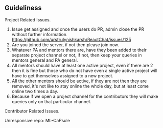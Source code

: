 ## Guideliness 

Project Related Issues.

1. Issue get assigned and once the users do PR, admin close the PR without further information. https://github.com/urstrulynishkarsh/ReactChat/issues/125
2.  Are you joined the server, if not then please join now.
3.  Whatever PA and mentors there are, have they been added to their separate project channel or not, if not, then keep your queries in mentors general and PA general.
4.  All mentors should have at least one active project, even if there are 2 then it is fine but those who do not have even a single active project will have to get themselves assigned to a new project.
5.  All the other mentors should be active, if they are not then they are removed, it's not like  to stay online the whole day, but at least come online two times a day.
6.  Because if we open a project channel for the contributors they will make queries only on that particular channel.
   












Contributor Related Issues. 


Unresponsive repo: 
ML-CaPsule
